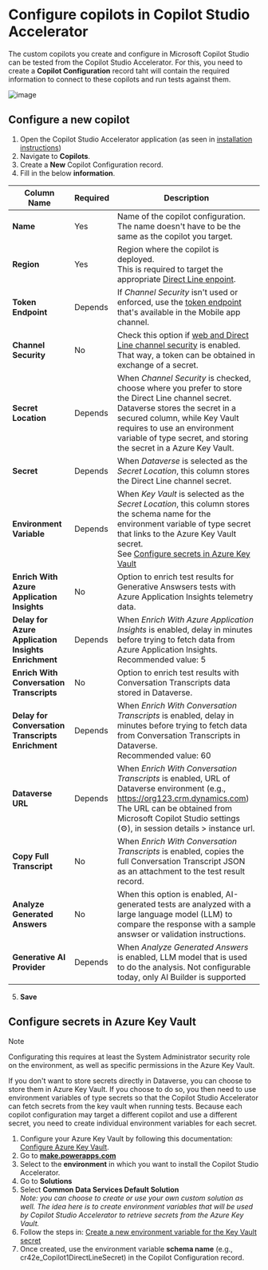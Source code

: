 # Configure copilots in Copilot Studio Accelerator

The custom copilots you create and configure in Microsoft Copilot Studio can be tested from the Copilot Studio Accelerator.
For this, you need to create a **Copilot Configuration** record taht will contain the required information to connect to these copilots and run tests against them.

![image](https://github.com/microsoft/Powercat-Copilotstudio-Accelerator/assets/37898885/966503f4-bc93-4914-81e0-59b7be9df25f)

## Configure a new copilot 

1. Open the Copilot Studio Accelerator application (as seen in [installation instructions](./INSTALLATION_INSTRUCTIONS.md#access-the-copilot-studio-accelerator-app))
2. Navigate to **Copilots**.
3. Create a **New** Copilot Configuration record.
4. Fill in the below **information**.

| Column Name | Required | Description | 
| --- | --- | --- |
| **Name** | Yes | Name of the copilot configuration. <br> The name doesn't have to be the same as the copilot you target. |
| **Region** | Yes | Region where the copilot is deployed. <br> This is required to target the appropriate [Direct Line enpoint](https://learn.microsoft.com/azure/bot-service/rest-api/bot-framework-rest-direct-line-3-0-api-reference?view=azure-bot-service-4.0). |
| **Token Endpoint** | Depends | If _Channel Security_ isn't used or enforced, use the [token endpoint](https://learn.microsoft.com/microsoft-copilot-studio/publication-connect-bot-to-custom-application#retrieve-your-copilot-studio-copilot-parameters) that's available in the Mobile app channel. |
| **Channel Security** | No |  Check this option if [web and Direct Line channel security](https://learn.microsoft.com/microsoft-copilot-studio/configure-web-security) is enabled. <br> That way, a token can be obtained in exchange of a secret. |
| **Secret Location** | Depends | When _Channel Security_ is checked, choose where you prefer to store the Direct Line channel secret. <br> Dataverse stores the secret in a secured column, while Key Vault requires to use an environment variable of type secret, and storing the secret in a Azure Key Vault. |
| **Secret** | Depends | When _Dataverse_ is selected as the _Secret Location_, this column stores the Direct Line channel secret. |
| **Environment Variable** | Depends | When _Key Vault_ is selected as the _Secret Location_, this column stores the schema name for the environment variable of type secret that links to the Azure Key Vault secret. <br> See [Configure secrets in Azure Key Vault](./CONFIGURE_COPILOTS.md#configure-secrets-in-azure-key-vault)|
| **Enrich With Azure Application Insights** | No | Option to enrich test results for Generative Answsers tests with Azure Application Insights telemetry data. |
| **Delay for Azure Application Insights Enrichment** | Depends | When _Enrich With Azure Application Insights_ is enabled, delay in minutes before trying to fetch data from Azure Application Insights. <br> Recommended value: 5 |
| **Enrich With Conversation Transcripts** | No | Option to enrich test results with Conversation Transcripts data stored in Dataverse. |
| **Delay for Conversation Transcripts Enrichment** | Depends | When _Enrich With Conversation Transcripts_ is enabled, delay in minutes before trying to fetch data from Conversation Transcripts in Dataverse. <br> Recommended value: 60 |
| **Dataverse URL** | Depends | When _Enrich With Conversation Transcripts_ is enabled, URL of Dataverse environment (e.g., https://org123.crm.dynamics.com) <br> The URL can be obtained from Microsoft Copilot Studio settings (⚙️), in session details > instance url. |
| **Copy Full Transcript** | No | When _Enrich With Conversation Transcripts_ is enabled, copies the full Conversation Transcript JSON as an attachment to the test result record. |
| **Analyze Generated Answers** | No | When this option is enabled, AI-generated tests are analyzed with a large language model (LLM) to compare the response with a sample answser or validation instructions. |
| **Generative AI Provider** | Depends | When _Analyze Generated Answers_ is enabled, LLM model that is used to do the analysis. Not configurable today, only AI Builder is supported |

5. **Save**

## Configure secrets in Azure Key Vault

> [!NOTE]
> Configurating this requires at least the System Administrator security role on the environment, as well as specific permissions in the Azure Key Vault.

If you don't want to store secrets directly in Dataverse, you can choose to store them in Azure Key Vault.
If you choose to do so, you then need to use environment variables of type secrets so that the Copilot Studio Accelerator can fetch secrets from the key vault when running tests.
Because each copilot configuration may target a different copilot and use a different secret, you need to create individual environment variables for each secret.

1. Configure your Azure Key Vault by following this documentation: [Configure Azure Key Vault](https://learn.microsoft.com/power-apps/maker/data-platform/environmentvariables-azure-key-vault-secrets#configure-azure-key-vault).
2. Go to **[make.powerapps.com](https://make.powerapps.com/)**
3. Select to the **environment** in which you want to install the Copilot Studio Accelerator.
4. Go to **Solutions**
5. Select **Common Data Services Default Solution** <br>
   _Note: you can choose to create or use your own custom solution as well. The idea here is to create environment variables that will be used by Copilot Studio Accelerator to retrieve secrets from the Azure Key Vault._
6. Follow the steps in: [Create a new environment variable for the Key Vault secret](https://learn.microsoft.com/power-apps/maker/data-platform/environmentvariables-azure-key-vault-secrets#create-a-new-environment-variable-for-the-key-vault-secret)
7. Once created, use the environment variable **schema name** (e.g., cr42e_Copilot1DirectLineSecret) in the Copilot Configuration record.



